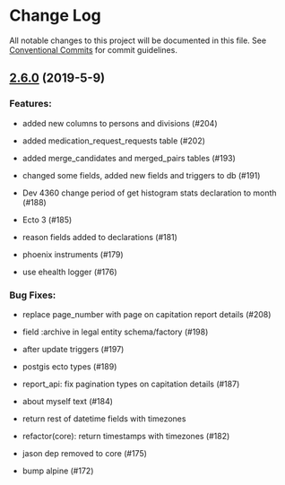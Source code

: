 # Change Log

All notable changes to this project will be documented in this file.
See [Conventional Commits](Https://conventionalcommits.org) for commit guidelines.

<!-- changelog -->

## [2.6.0](https://github.com/edenlabllc/report.api/compare/2.6.0...2.6.0) (2019-5-9)




### Features:

* added new columns to persons and divisions (#204)

* added medication_request_requests table (#202)

* added merge_candidates and merged_pairs tables (#193)

* changed some fields, added new fields and triggers to db (#191)

* Dev 4360 change period of get histogram stats declaration to month (#188)

* Ecto 3 (#185)

* reason fields added to declarations (#181)

* phoenix instruments (#179)

* use ehealth logger (#176)

### Bug Fixes:

* replace page_number with page on capitation report details (#208)

* field :archive in legal entity schema/factory (#198)

* after update triggers (#197)

* postgis ecto types (#189)

* report_api: fix pagination types on capitation details (#187)

* about myself text (#184)

* return rest of datetime fields with timezones

* refactor(core): return timestamps with timezones (#182)

* jason dep removed to core (#175)

* bump alpine (#172)
